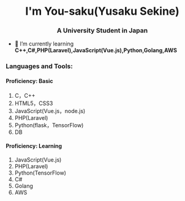 <h1 align="center">I'm You-saku(Yusaku Sekine)</h1>
<h3 align="center">A University Student in Japan</h3>

- 🌱 I’m currently learning **C++,C#,PHP(Laravel),JavaScript(Vue.js),Python,Golang,AWS**

<h3 align="left">Languages and Tools:</h3>
<h4>Proficiency: Basic</h4>
<ol>
    <li>C，C++</li>
    <li>HTML5，CSS3</li>
    <li>JavaScript(Vue.js，node.js)</li>
    <li>PHP(Laravel)</li>
    <li>Python(flask，TensorFlow)</li>
    <li>DB</li>
</ol>
<h4>Proficiency: Learning</h4>
<ol>
    <li>JavaScript(Vue.js)</li>
    <li>PHP(Laravel)</li>
    <li>Python(TensorFlow)</li>
    <li>C#</li>
    <li>Golang</li>
    <li>AWS</li>
</ol>